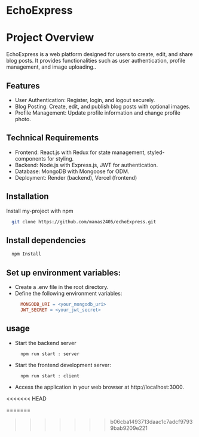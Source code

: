
# EchoExpress

# Project Overview

EchoExpress is a web platform designed for users to create, edit, and share blog posts. It provides functionalities such as user authentication, profile management, and image uploading..


## Features

- User Authentication: Register, login, and logout securely.
- Blog Posting: Create, edit, and publish blog posts with optional images.
- Profile Management: Update profile information and change profile photo.

## Technical Requirements
- Frontend: React.js with Redux for state management,  styled-components for styling.
- Backend: Node.js with Express.js, JWT for authentication.
- Database: MongoDB with Mongoose for ODM.
- Deployment: Render (backend), Vercel (frontend)


## Installation

Install my-project with npm

  ```bash
    git clone https://github.com/manas2405/echoExpress.git
  ```

## Install dependencies
  ```bash
    npm Install
  ```

## Set up environment variables:

  - Create a .env file in the root directory.
  - Define the following environment variables:
    ```makefile
      MONGODB_URI = <your_mongodb_uri>
      JWT_SECRET = <your_jwt_secret>
    ```

## usage

- Start the backend server
    ```arduino
      npm run start : server
    ```
- Start the frontend development server:
    ```arduino
      npm run start : client
    ```
- Access the application in your web browser at http://localhost:3000.

<<<<<<< HEAD

=======
>>>>>>> b06cba1493713daac1c7adcf97939bab9209e221

